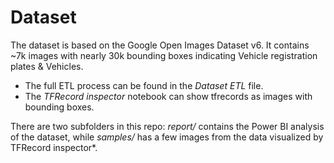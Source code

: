 # Dataset

The dataset is based on the Google Open Images Dataset v6. It contains ~7k images with nearly 30k bounding boxes indicating Vehicle registration plates & Vehicles. 

- The full ETL process can be found in the *Dataset ETL* file.
- The *TFRecord inspector* notebook can show tfrecords as images with bounding boxes.

There are two subfolders in this repo: *report/* contains the Power BI analysis of the dataset, while *samples/* has a few images from the data visualized by TFRecord inspector*.